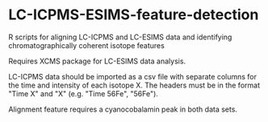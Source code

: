# LC-ICPMS-ESIMS-feature-detection
R scripts for aligning LC-ICPMS and LC-ESIMS data and identifying chromatographically coherent isotope features

Requires XCMS package for LC-ESIMS data analysis.

LC-ICPMS data should be imported as a csv file with separate columns for the time and intensity of each isotope X. The headers must be in the format "Time X" and "X" (e.g. "Time 56Fe",  "56Fe").

Alignment feature requires a cyanocobalamin peak in both data sets.
